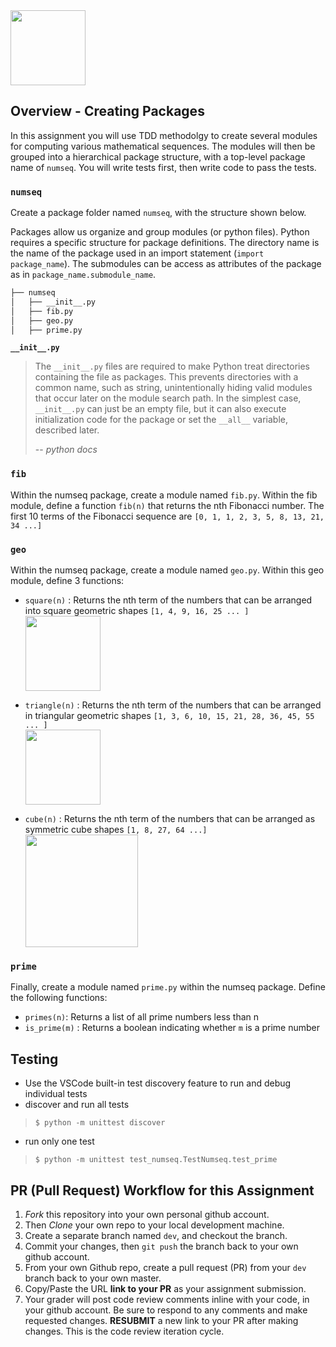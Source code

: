 <img src="https://www.leafcutterdesigns.com/wp-content/uploads/2016/11/tiny-packages-unopened.jpg" height="120px" />

## Overview - Creating Packages
In this assignment you will use TDD methodolgy to create several modules for computing various mathematical sequences.  The modules will then be grouped into a hierarchical package structure, with a top-level package name of `numseq`.  You will write tests first, then write code to pass the tests.

### `numseq`
Create a package folder named `numseq`, with the structure shown below.

Packages allow us organize and group modules (or python files). Python requires a specific structure for package definitions.
The directory name is the name of the package used in an import statement (`import package_name`). The submodules can be access as attributes of the package as in `package_name.submodule_name`.

```bash
├── numseq
│   ├── __init__.py
│   ├── fib.py
│   ├── geo.py
│   ├── prime.py
```

**`__init__.py`**

> The `__init__.py` files are required to make Python treat directories
> containing the file as packages. This prevents directories with a common
> name, such as string, unintentionally hiding valid modules that occur later
> on the module search path. In the simplest case, `__init__.py` can just be an
> empty file, but it can also execute initialization code for the package or
> set the `__all__` variable, described later.
>
> -- <cite>python docs</cite>

### `fib`
Within the numseq package, create a module named `fib.py`. Within the fib module, define a function `fib(n)` that returns the nth Fibonacci number.  The first 10 terms of the Fibonacci sequence are 
`[0, 1, 1, 2, 3, 5, 8, 13, 21, 34 ...]`

### `geo`
Within the numseq package, create a module named `geo.py`. Within this geo module, define 3 functions:
 - `square(n)` : Returns the nth term of the numbers that can be arranged into square geometric shapes `[1, 4, 9, 16, 25 ... ]`
 <br><img height="120px" src="https://i1.wp.com/www.stnicholasstlaurence.dorset.sch.uk/wp-content/uploads/2013/11/Square-Numbers.png" /><br>

 - `triangle(n)` : Returns the nth term of the numbers that can be arranged in triangular geometric shapes `[1, 3, 6, 10, 15, 21, 28, 36, 45, 55 ... ]` 
 <br><img height="120px" src="https://www.101computing.net/wp/wp-content/uploads/trinagular-number-sequence.png" /><br>

 - `cube(n)` : Returns the nth term of the numbers that can be arranged as symmetric cube shapes `[1, 8, 27, 64 ...]`
 <br><img height="180px" src="https://static.memrise.com/img/400sqf/from/uploads/course_photos/4974064000131215125138.gif" /><br>

### `prime`
Finally, create a module named `prime.py` within the numseq package. Define the following functions:
 - `primes(n)`:  Returns a list of all prime numbers less than n
 - `is_prime(m)` : Returns a boolean indicating whether `m` is a prime number

## Testing
 - Use the VSCode built-in test discovery feature to run and debug individual tests
 - discover and run all tests

 >`$ python -m unittest discover`

 - run only one test

 >`$ python -m unittest test_numseq.TestNumseq.test_prime`


## PR (Pull Request) Workflow for this Assignment
1. *Fork* this repository into your own personal github account.
2. Then *Clone* your own repo to your local development machine.
3. Create a separate branch named `dev`, and checkout the branch.
5. Commit your changes, then `git push` the branch back to your own github account.
5. From your own Github repo, create a pull request (PR) from your `dev` branch back to your own master.
6. Copy/Paste the URL **link to your PR** as your assignment submission.
7. Your grader will post code review comments inline with your code, in your github account. Be sure to respond to any comments and make requested changes. **RESUBMIT** a new link to your PR after making changes.  This is the code review iteration cycle.
